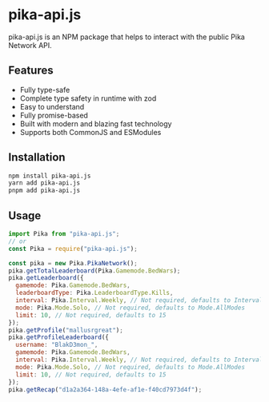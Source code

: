 # pika-api.js

pika-api.js is an NPM package that helps to interact with the public Pika Network API.

## Features

- Fully type-safe
- Complete type safety in runtime with zod
- Easy to understand
- Fully promise-based
- Built with modern and blazing fast technology
- Supports both CommonJS and ESModules

## Installation

```sh
npm install pika-api.js
yarn add pika-api.js
pnpm add pika-api.js
```

## Usage

```js
import Pika from "pika-api.js";
// or
const Pika = require("pika-api.js");

const pika = new Pika.PikaNetwork();
pika.getTotalLeaderboard(Pika.Gamemode.BedWars);
pika.getLeaderboard({
  gamemode: Pika.Gamemode.BedWars,
  leaderboardType: Pika.LeaderboardType.Kills,
  interval: Pika.Interval.Weekly, // Not required, defaults to Interval.AllTime
  mode: Pika.Mode.Solo, // Not required, defaults to Mode.AllModes
  limit: 10, // Not required, defaults to 15
});
pika.getProfile("mallusrgreat");
pika.getProfileLeaderboard({
  username: "BlakD3mon_",
  gamemode: Pika.Gamemode.BedWars,
  interval: Pika.Interval.Weekly, // Not required, defaults to Interval.AllTime
  mode: Pika.Mode.Solo, // Not required, defaults to Mode.AllModes
  limit: 10, // Not required, defaults to 15
});
pika.getRecap("d1a2a364-148a-4efe-af1e-f40cd7973d4f");
```

